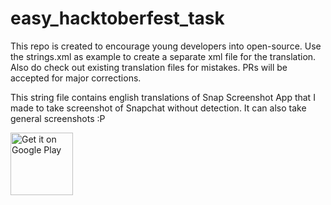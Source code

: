 # easy_hacktoberfest_task
This repo is created to encourage young developers into open-source. Use the strings.xml as example to create a separate xml file for the translation. Also do check out existing translation files for mistakes. PRs will be accepted for major corrections.

This string file contains english translations of Snap Screenshot App that I made to take screenshot of Snapchat without detection. It can also take general screenshots :P

<a href="https://play.google.com/store/apps/details?id=com.viveksb007.snapnscreenshot"><img alt="Get it on Google Play" src="https://play.google.com/intl/en_us/badges/images/generic/en-play-badge.png" height=100px/></a>
